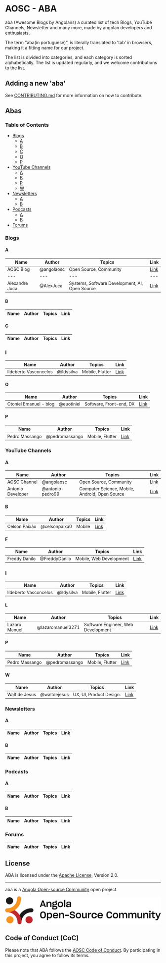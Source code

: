 # AOSC - ABA

aba (Awesome Blogs by Angolans) a curated list of tech Blogs, YouTube Channels, Newsletter and many more, made by angolan developers and enthusiasts.

The term "aba(in portuguese)", is literally translated to 'tab' in browsers, making it a fitting name for our project.

The list is divided into categories, and each category is sorted alphabetically.
The list is updated regularly, and we welcome contributions to the list.

## Adding a new 'aba'

See [CONTRIBUTING.md](./CONTRIBUTING.md) for more information on how to contribute.

## Abas

### Table of Contents

- [Blogs](#blogs)
  - [A](#a)
  - [B](#b)
  - [C](#c)
  - [O](#o)
  - [P](#p)
- [YouTube Channels](#youtube-channels)
  - [A](#a-1)
  - [B](#b-1)
  - [P](#p-1)
  - [W](#w)
- [Newsletters](#newsletters)
  - [A](#a-2)
  - [B](#b-2)
- [Podcasts](#podcasts)
  - [A](#a-3)
  - [B](#b-3)
- [Forums](#forums)

### Blogs

#### A

| Name           | Author     | Topics                                         | Link                             |
| -------------- | ---------- | ---------------------------------------------- | -------------------------------- |
| AOSC Blog      | @angolaosc | Open Source, Community                         | [Link](https://blog.angolaosc.org) |
| ---            | ---        | ---                                            | ---                              |
| Alexandre Juca | @AlexJuca  | Systems, Software Development, AI, Open Source | [Link](https://0xffa4.com)       |

#### B

| Name | Author | Topics | Link |
| ---- | ------ | ------ | ---- |

#### C

| Name | Author | Topics | Link |
| ---- | ------ | ------ | ---- |

### I
| Name           | Author         | Topics          | Link                                 |
| -------------- | -------------- | --------------- | ------------------------------------ |
| Ildeberto Vasconcelos | @ildysilva | Mobile, Flutter| [Link](https://ildysilva.medium.com/) |

#### O

| Name                   | Author     | Topics                  | Link                               |
| ---------------------- | ---------- | ----------------------- | ---------------------------------- |
| Otoniel Emanuel - blog | @euotiniel | Software, Front-end, DX | [Link](https://euotiniel.com/blog) |

#### P

| Name           | Author         | Topics          | Link                                 |
| -------------- | -------------- | --------------- | ------------------------------------ |
| Pedro Massango | @pedromassango | Mobile, Flutter | [Link](https://dev.to/pedromassango) |


### YouTube Channels

#### A

| Name              | Author           | Topics                                         | Link                                       |
| ----------------- | ---------------- | ---------------------------------------------- | ------------------------------------------ |
| AOSC Channel      | @angolaosc       | Open Source, Community                         | [Link](https://www.youtube.com/@angolaosc) |
| Antonio Developer | @antonio-pedro99 | Computer Science, Mobile, Android, Open Source | [Link](https://www.youtube.com/@antdev010) |

#### B

| Name          | Author        | Topics | Link                                         |
| ------------- | ------------- | ------ | -------------------------------------------- |
| Celson Paixão | @celsonpaixa0 | Mobile | [Link](http://www.youtube.com/@celsonpaixa0) |

#### F

| Name           | Author         | Topics                  | Link                                   |
| -------------- | -------------- | ----------------------- | -------------------------------------- |
| Freddy Danilo  | @FreddyDanilo  | Mobile, Web Development | [Link](www.youtube.com/@FreddyDanilo)  |

### I
| Name                  | Author         | Topics          | Link                                 |
| --------------------- | -------------- | --------------- | ------------------------------------ |
| Ildeberto Vasconcelos | @ildysilva     | Mobile, Flutter | [Link](https://www.youtube.com/@ildebertov) |

#### L

| Name          | Author            | Topics                             | Link                                              |
| --------------| ----------------- | ---------------------------------- | ------------------------------------------------- |
| Lázaro Manuel | @lazaromanuel3271 | Software Engineer, Web Development | [Link](https://www.youtube.com/@lazaromanuel3271) |

#### P

| Name           | Author         | Topics          | Link                                           |
| -------------- | -------------- | --------------- | ---------------------------------------------- |
| Pedro Massango | @pedromassango | Mobile, Flutter | [Link](https://www.youtube.com/@pedromassango) |

#### W

| Name           | Author         | Topics                   | Link                                         |
| -------------- | -------------- | ------------------------ | -------------------------------------------- |
| Walt de Jesus  | @waltdejesus   |  UX, UI, Product Design. | [Link](https://www.youtube.com/@waltdejesus) |

### Newsletters

#### A

| Name | Author | Topics | Link |
| ---- | ------ | ------ | ---- |

#### B

| Name | Author | Topics | Link |
| ---- | ------ | ------ | ---- |

### Podcasts

#### A

| Name | Author | Topics | Link |
| ---- | ------ | ------ | ---- |

#### B

| Name | Author | Topics | Link |
| ---- | ------ | ------ | ---- |

### Forums

| Name | Author | Topics | Link |
| ---- | ------ | ------ | ---- |

## License

ABA is licensed under the [Apache License](./LICENSE), Version 2.0.

---

aba is a <a href="http://github.com/angolaosc">Angola Open-source Community</a> open project.

![Angola Open-source Community](https://raw.githubusercontent.com/angolaosc/.github/main/logo/aosc.png)

## Code of Conduct (CoC)

Please note that ABA follows the [AOSC Code of Conduct](https://github.com/angolaosc/.github/blob/main/CODE_OF_CONDUCT.md).
By participating in this project, you agree to follow its terms.
